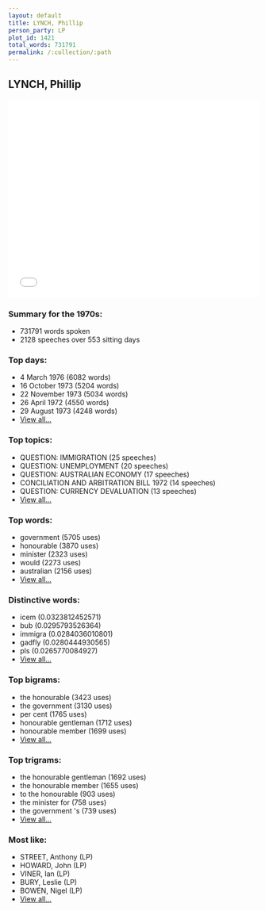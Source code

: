 ```yaml
---
layout: default
title: LYNCH, Phillip
person_party: LP
plot_id: 1421
total_words: 731791
permalink: /:collection/:path
---
```


## LYNCH, Phillip

<iframe width="100%" height="400" frameborder="0" scrolling="no" src="//plot.ly/~wragge/1421.embed"></iframe>


### Summary for the 1970s:

* 731791 words spoken
* 2128 speeches over 553 sitting days


### Top days:

* 4 March 1976 (6082 words)
* 16 October 1973 (5204 words)
* 22 November 1973 (5034 words)
* 26 April 1972 (4550 words)
* 29 August 1973 (4248 words)
* [View all...](days/)


### Top topics:

* QUESTION: IMMIGRATION (25 speeches)
* QUESTION: UNEMPLOYMENT (20 speeches)
* QUESTION: AUSTRALIAN ECONOMY (17 speeches)
* CONCILIATION AND ARBITRATION BILL 1972 (14 speeches)
* QUESTION: CURRENCY DEVALUATION (13 speeches)
* [View all...](topics/)


### Top words:

* government (5705 uses)
* honourable (3870 uses)
* minister (2323 uses)
* would (2273 uses)
* australian (2156 uses)
* [View all...](words/)


### Distinctive words:

* icem (0.0323812452571)
* bub (0.0295793526364)
* immigra (0.0284036010801)
* gadfly (0.0280444930565)
* pls (0.0265770084927)
* [View all...](sig_words/)


### Top bigrams:

* the honourable (3423 uses)
* the government (3130 uses)
* per cent (1765 uses)
* honourable gentleman (1712 uses)
* honourable member (1699 uses)
* [View all...](bigrams/)


### Top trigrams:

* the honourable gentleman (1692 uses)
* the honourable member (1655 uses)
* to the honourable (903 uses)
* the minister for (758 uses)
* the government 's (739 uses)
* [View all...](trigrams/)


### Most like:

* STREET, Anthony (LP)
* HOWARD, John (LP)
* VINER, Ian (LP)
* BURY, Leslie (LP)
* BOWEN, Nigel (LP)
* [View all...](similarities/)
